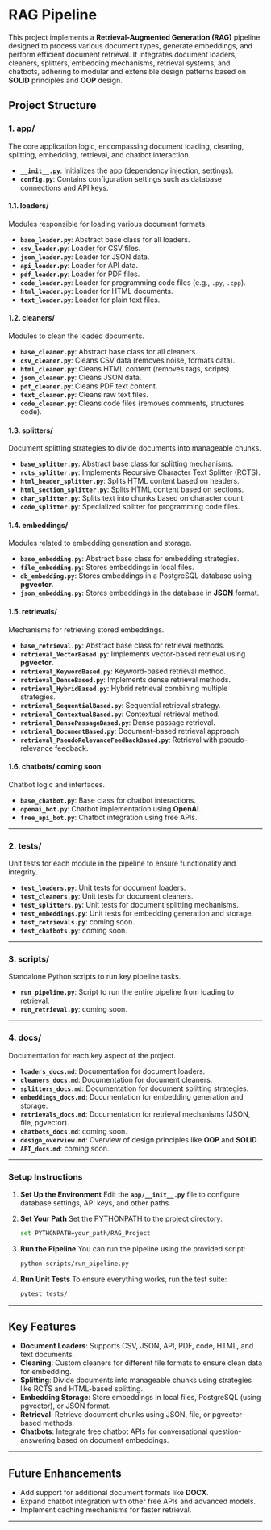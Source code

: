# **RAG Pipeline**

This project implements a **Retrieval-Augmented Generation (RAG)** pipeline designed to process various document types, generate embeddings, and perform efficient document retrieval. It integrates document loaders, cleaners, splitters, embedding mechanisms, retrieval systems, and chatbots, adhering to modular and extensible design patterns based on **SOLID** principles and **OOP** design.

## **Project Structure**

### **1. app/**
The core application logic, encompassing document loading, cleaning, splitting, embedding, retrieval, and chatbot interaction.

- **`__init__.py`**: Initializes the app (dependency injection, settings).
- **`config.py`**: Contains configuration settings such as database connections and API keys.

#### **1.1. loaders/**
Modules responsible for loading various document formats.
- **`base_loader.py`**: Abstract base class for all loaders.
- **`csv_loader.py`**: Loader for CSV files.
- **`json_loader.py`**: Loader for JSON data.
- **`api_loader.py`**: Loader for API data.
- **`pdf_loader.py`**: Loader for PDF files.
- **`code_loader.py`**: Loader for programming code files (e.g., `.py`, `.cpp`).
- **`html_loader.py`**: Loader for HTML documents.
- **`text_loader.py`**: Loader for plain text files.

#### **1.2. cleaners/**
Modules to clean the loaded documents.
- **`base_cleaner.py`**: Abstract base class for all cleaners.
- **`csv_cleaner.py`**: Cleans CSV data (removes noise, formats data).
- **`html_cleaner.py`**: Cleans HTML content (removes tags, scripts).
- **`json_cleaner.py`**: Cleans JSON data.
- **`pdf_cleaner.py`**: Cleans PDF text content.
- **`text_cleaner.py`**: Cleans raw text files.
- **`code_cleaner.py`**: Cleans code files (removes comments, structures code).

#### **1.3. splitters/**
Document splitting strategies to divide documents into manageable chunks.
- **`base_splitter.py`**: Abstract base class for splitting mechanisms.
- **`rcts_splitter.py`**: Implements Recursive Character Text Splitter (RCTS).
- **`html_header_splitter.py`**: Splits HTML content based on headers.
- **`html_section_splitter.py`**: Splits HTML content based on sections.
- **`char_splitter.py`**: Splits text into chunks based on character count.
- **`code_splitter.py`**: Specialized splitter for programming code files.

#### **1.4. embeddings/**
Modules related to embedding generation and storage.
- **`base_embedding.py`**: Abstract base class for embedding strategies.
- **`file_embedding.py`**: Stores embeddings in local files.
- **`db_embedding.py`**: Stores embeddings in a PostgreSQL database using **pgvector**.
- **`json_embedding.py`**: Stores embeddings in the database in **JSON** format.

#### **1.5. retrievals/**
Mechanisms for retrieving stored embeddings.
- **`base_retrieval.py`**: Abstract base class for retrieval methods.
- **`retrieval_VectorBased.py`**: Implements vector-based retrieval using **pgvector**.
- **`retrieval_KeywordBased.py`**: Keyword-based retrieval method.
- **`retrieval_DenseBased.py`**: Implements dense retrieval methods.
- **`retrieval_HybridBased.py`**: Hybrid retrieval combining multiple strategies.
- **`retrieval_SequentialBased.py`**: Sequential retrieval strategy.
- **`retrieval_ContextualBased.py`**: Contextual retrieval method.
- **`retrieval_DensePassageBased.py`**: Dense passage retrieval.
- **`retrieval_DocumentBased.py`**: Document-based retrieval approach.
- **`retrieval_PseudoRelevanceFeedbackBased.py`**: Retrieval with pseudo-relevance feedback.

#### **1.6. chatbots/ coming soon**
Chatbot logic and interfaces.
- **`base_chatbot.py`**: Base class for chatbot interactions.
- **`openai_bot.py`**: Chatbot implementation using **OpenAI**.
- **`free_api_bot.py`**: Chatbot integration using free APIs.

---

### **2. tests/**
Unit tests for each module in the pipeline to ensure functionality and integrity.
- **`test_loaders.py`**: Unit tests for document loaders.
- **`test_cleaners.py`**: Unit tests for document cleaners.
- **`test_splitters.py`**: Unit tests for document splitting mechanisms.
- **`test_embeddings.py`**: Unit tests for embedding generation and storage.
- **`test_retrievals.py`**: coming soon.
- **`test_chatbots.py`**: coming soon.

---

### **3. scripts/**
Standalone Python scripts to run key pipeline tasks.
- **`run_pipeline.py`**: Script to run the entire pipeline from loading to retrieval.
- **`run_retrieval.py`**: coming soon.

---

### **4. docs/**
Documentation for each key aspect of the project.
- **`loaders_docs.md`**: Documentation for document loaders.
- **`cleaners_docs.md`**: Documentation for document cleaners.
- **`splitters_docs.md`**: Documentation for document splitting strategies.
- **`embeddings_docs.md`**: Documentation for embedding generation and storage.
- **`retrievals_docs.md`**: Documentation for retrieval mechanisms (JSON, file, pgvector).
- **`chatbots_docs.md`**: coming soon.
- **`design_overview.md`**: Overview of design principles like **OOP** and **SOLID**.
- **`API_docs.md`**: coming soon.

---

### **Setup Instructions**

1. **Set Up the Environment**
   Edit the **`app/__init__.py`** file to configure database settings, API keys, and other paths.

2. **Set Your Path**
   Set the PYTHONPATH to the project directory:
   ```bash
   set PYTHONPATH=your_path/RAG_Project
   ```

3. **Run the Pipeline**
   You can run the pipeline using the provided script:
   ```bash
   python scripts/run_pipeline.py
   ```

4. **Run Unit Tests**
   To ensure everything works, run the test suite:
   ```bash
   pytest tests/
   ```

---

## **Key Features**
- **Document Loaders**: Supports CSV, JSON, API, PDF, code, HTML, and text documents.
- **Cleaning**: Custom cleaners for different file formats to ensure clean data for embedding.
- **Splitting**: Divide documents into manageable chunks using strategies like RCTS and HTML-based splitting.
- **Embedding Storage**: Store embeddings in local files, PostgreSQL (using pgvector), or JSON format.
- **Retrieval**: Retrieve document chunks using JSON, file, or pgvector-based methods.
- **Chatbots**: Integrate free chatbot APIs for conversational question-answering based on document embeddings.

---

## **Future Enhancements**
- Add support for additional document formats like **DOCX**.
- Expand chatbot integration with other free APIs and advanced models.
- Implement caching mechanisms for faster retrieval.

--- 